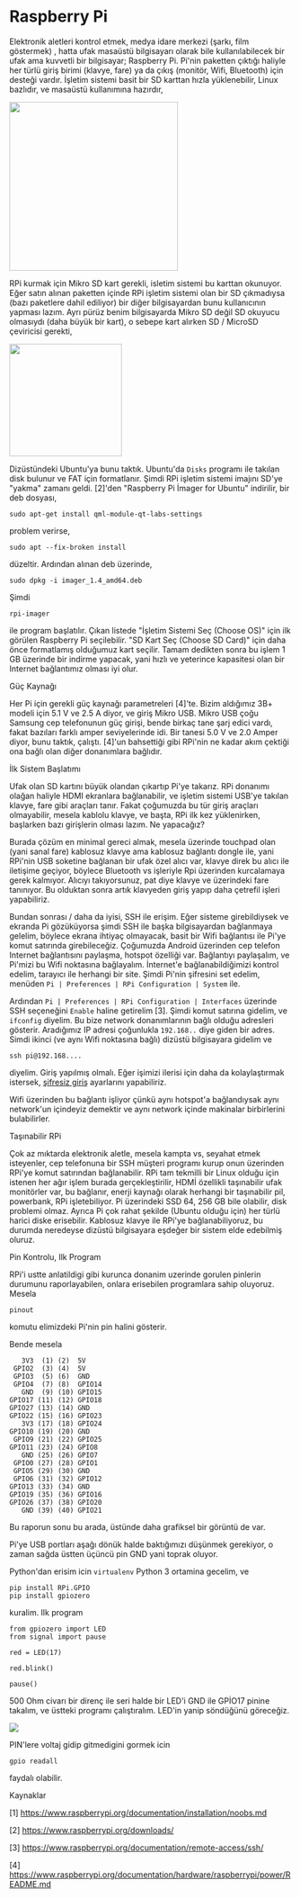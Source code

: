 # Raspberry Pi

Elektronik aletleri kontrol etmek, medya idare merkezi (şarkı, film
göstermek) , hatta ufak masaüstü bilgisayarı olarak bile
kullanılabilecek bir ufak ama kuvvetli bir bilgisayar; Raspberry
Pi. Pi'nin paketten çıktığı haliyle her türlü giriş birimi (klavye,
fare) ya da çıkış (monitör, Wifi, Bluetooth) için desteği
vardır. İşletim sistemi basit bir SD karttan hızla yüklenebilir, Linux
bazlıdır, ve masaüstü kullanımına hazırdır,

<img width="300" src="pi.png"/>

RPi kurmak için Mikro SD kart gerekli, isletim sistemi bu karttan
okunuyor. Eğer satın alınan paketten içinde RPi işletim sistemi olan
bir SD çıkmadıysa (bazı paketlere dahil ediliyor) bir diğer
bilgisayardan bunu kullanıcının yapması lazım. Ayrı pürüz benim
bilgisayarda Mikro SD değil SD okuyucu olmasıydı (daha büyük bir
kart), o sebepe kart alırken SD / MicroSD çeviricisi gerekti,

<img width="200" src="sd.jpg"/>

Dizüstündeki Ubuntu'ya bunu taktık. Ubuntu'da `Disks` programı ile
takılan disk bulunur ve FAT için formatlanır. Şimdi RPi işletim
sistemi imajını SD'ye "yakma" zamanı geldi. [2]'den "Raspberry Pi
İmager for Ubuntu" indirilir, bir deb dosyası,

```
sudo apt-get install qml-module-qt-labs-settings
```

problem verirse,

```
sudo apt --fix-broken install
```

düzeltir. Ardından alınan deb üzerinde,

```
sudo dpkg -i imager_1.4_amd64.deb
```

Şimdi

```
rpi-imager
```

ile program başlatılır. Çıkan listede "İşletim Sistemi Seç (Choose
OS)" için ilk görülen Raspberry Pi seçilebilir. "SD Kart Seç (Choose
SD Card)" için daha önce formatlamış olduğumuz kart seçilir. Tamam
dedikten sonra bu işlem 1 GB üzerinde bir indirme yapacak, yani hızlı
ve yeterince kapasitesi olan bir Internet bağlantımız olması iyi olur.

Güç Kaynağı

Her Pi için gerekli güç kaynağı parametreleri [4]'te. Bizim aldığımız
3B+ modeli için 5.1 V ve 2.5 A diyor, ve giriş Mikro USB. Mikro USB
çoğu Samsung cep telefonunun güç girişi, bende birkaç tane şarj edici
vardı, fakat bazıları farklı amper seviyelerinde idi. Bir tanesi 5.0 V
ve 2.0 Amper diyor, bunu taktık, çalıştı. [4]'un bahsettiği gibi
RPi'nin ne kadar akım çektiği ona bağlı olan diğer donanımlara
bağlıdır. 

İlk Sistem Başlatımı

Ufak olan SD kartını büyük olandan çıkartıp Pi'ye takarız. RPi
donanımı olağan haliyle HDMI ekranlara bağlanabilir, ve işletim
sistemi USB'ye takılan klavye, fare gibi araçları tanır. Fakat
çoğumuzda bu tür giriş araçları olmayabilir, mesela kablolu klavye, ve
başta, RPi ilk kez yüklenirken, başlarken bazı girişlerin olması
lazım. Ne yapacağız?

Burada çözüm en minimal gereci almak, mesela üzerinde touchpad olan
(yani sanal fare) kablosuz klavye ama kablosuz bağlantı dongle ile,
yani RPi'nin USB soketine bağlanan bir ufak özel alıcı var, klavye
direk bu alıcı ile iletişime geçiyor, böylece Bluetooth vs işleriyle
Rpi üzerinden kurcalamaya gerek kalmıyor. Alıcıyı takıyorsunuz, pat
diye klavye ve üzerindeki fare tanınıyor.  Bu olduktan sonra artık
klavyeden giriş yapıp daha çetrefil işleri yapabiliriz.

Bundan sonrası / daha da iyisi, SSH ile erişim.  Eğer sisteme
girebildiysek ve ekranda Pi gözüküyorsa şimdi SSH ile başka
bilgisayardan bağlanmaya gelelim, böylece ekrana ihtiyaç olmayacak,
basit bir Wifi bağlantısı ile Pi'ye komut satırında girebileceğiz.
Çoğumuzda Android üzerinden cep telefon Internet bağlantısını
paylaşma, hotspot özelliği var. Bağlantıyı paylaşalım, ve Pi'mizi bu
Wifi noktasına bağlayalım. İnternet'e bağlanabildiğimizi kontrol
edelim, tarayıcı ile herhangi bir site. Şimdi Pi'nin şifresini set
edelim, menüden `Pi | Preferences | RPi Configuration | System`
ile.

Ardından `Pi | Preferences | RPi Configuration | Interfaces` üzerinde
SSH seçeneğini `Enable` haline getirelim [3]. Şimdi komut satırına
gidelim, ve `ifconfig` diyelim. Bu bize network donanımlarının bağlı
olduğu adresleri gösterir. Aradığımız IP adresi çoğunlukla `192.168..`
diye giden bir adres. Simdi ikinci (ve aynı Wifi noktasına bağlı)
dizüstü bilgisayara gidelim ve

```
ssh pi@192.168.... 
```

diyelim. Giriş yapılmış olmalı. Eğer işimizi ilerisi için daha da
kolaylaştırmak istersek, [şifresiz giriş](../../2005/10/bir-makinaya-ssh-ile-sifresiz-giris.md)
ayarlarını yapabiliriz.

Wifi üzerinden bu bağlantı işliyor çünkü aynı hotspot'a bağlandıysak
aynı network'un içindeyiz demektir ve aynı network içinde makinalar
birbirlerini bulabilirler.

Taşınabilir RPi 

Çok az mıktarda elektronik aletle, mesela kampta vs, seyahat etmek
isteyenler, cep telefonuna bir SSH müşteri programı kurup onun
üzerinden RPi'ye komut satırından bağlanabilir. RPi tam tekmilli bir
Linux olduğu için istenen her ağır işlem burada gerçekleştirilir, HDMİ
özellikli taşınabilir ufak monitörler var, bu bağlanır, enerji kaynağı
olarak herhangi bir taşınabilir pil, powerbank, RPi işletebiliyor. Pi
üzerindeki SSD 64, 256 GB bile olabilir, disk problemi olmaz. Ayrıca
Pi çok rahat şekilde (Ubuntu olduğu için) her türlü harici diske
erisebilir. Kablosuz klavye ile RPi'ye bağlanabiliyoruz, bu durumda
neredeyse dizüstü bilgisayara eşdeğer bir sistem elde edebilmiş
oluruz.

Pin Kontrolu, Ilk Program

RPi'i ustte anlatildigi gibi kurunca donanim uzerinde gorulen pinlerin
durumunu raporlayabilen, onlara erisebilen programlara sahip
oluyoruz. Mesela

```
pinout
```

komutu elimizdeki Pi'nin pin halini gösterir.

Bende mesela

```
   3V3  (1) (2)  5V    
 GPIO2  (3) (4)  5V    
 GPIO3  (5) (6)  GND   
 GPIO4  (7) (8)  GPIO14
   GND  (9) (10) GPIO15
GPIO17 (11) (12) GPIO18
GPIO27 (13) (14) GND   
GPIO22 (15) (16) GPIO23
   3V3 (17) (18) GPIO24
GPIO10 (19) (20) GND   
 GPIO9 (21) (22) GPIO25
GPIO11 (23) (24) GPIO8 
   GND (25) (26) GPIO7 
 GPIO0 (27) (28) GPIO1 
 GPIO5 (29) (30) GND   
 GPIO6 (31) (32) GPIO12
GPIO13 (33) (34) GND   
GPIO19 (35) (36) GPIO16
GPIO26 (37) (38) GPIO20
   GND (39) (40) GPIO21
```

Bu raporun sonu bu arada, üstünde daha grafiksel bir görüntü de var.

Pi'ye USB portları aşağı dönük halde baktığımızı düşünmek gerekiyor, o
zaman sağda üstten üçüncü pin GND yani toprak oluyor.

Python'dan erisim icin `virtualenv` Python 3 ortamina gecelim, ve


```
pip install RPi.GPIO
pip install gpiozero
```

kuralim. Ilk program

```
from gpiozero import LED
from signal import pause

red = LED(17)

red.blink()

pause()
```

500 Ohm civarı bir direnç ile seri halde bir LED'i GND ile GPİO17
pinine takalım, ve üstteki programı çalıştıralım. LED'in yanip
söndüğünü göreceğiz.

![](piled.jpg)

PIN'lere voltaj gidip gitmedigini gormek icin

```
gpio readall
```

faydalı olabilir.


Kaynaklar

[1] https://www.raspberrypi.org/documentation/installation/noobs.md

[2] https://www.raspberrypi.org/downloads/

[3] https://www.raspberrypi.org/documentation/remote-access/ssh/

[4] https://www.raspberrypi.org/documentation/hardware/raspberrypi/power/README.md

